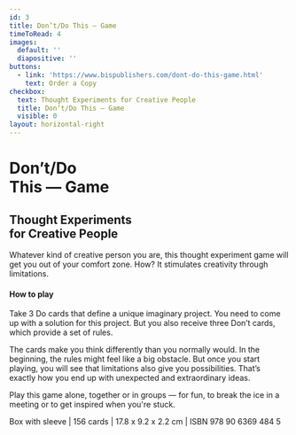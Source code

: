 ```yaml
---
id: 3
title: Don’t/Do This — Game
timeToRead: 4
images:
  default: ''
  diapositive: ''
buttons:
  - link: 'https://www.bispublishers.com/dont-do-this-game.html'
    text: Order a Copy
checkbox:
  text: Thought Experiments for Creative People
  title: Don’t/Do This — Game
  visible: 0
layout: horizontal-right
---
```


# Don’t<strong>/</strong>Do<br>This <strong>— Game</strong>

## Thought Experiments<br>for Creative People

Whatever kind of creative person you are, this thought experiment game will get you out of your comfort zone. How? It stimulates creativity through limitations. 

#### How to play

Take 3 Do cards that define a unique imaginary project. You need to come up with a solution for this project. But you also receive three Don’t cards, which provide a set of rules.

The cards make you think differently than you normally would. In the beginning, the rules might feel like a big obstacle. But once you start playing, you will see that limitations also give you possibilities. That’s exactly how you end up with unexpected and extraordinary ideas.

Play this game alone, together or in groups — for fun, to break the ice in a meeting or to get inspired when you're stuck.

Box with sleeve | 156 cards | 17.8 x 9.2 x 2.2 cm | ISBN 978 90 6369 484 5
